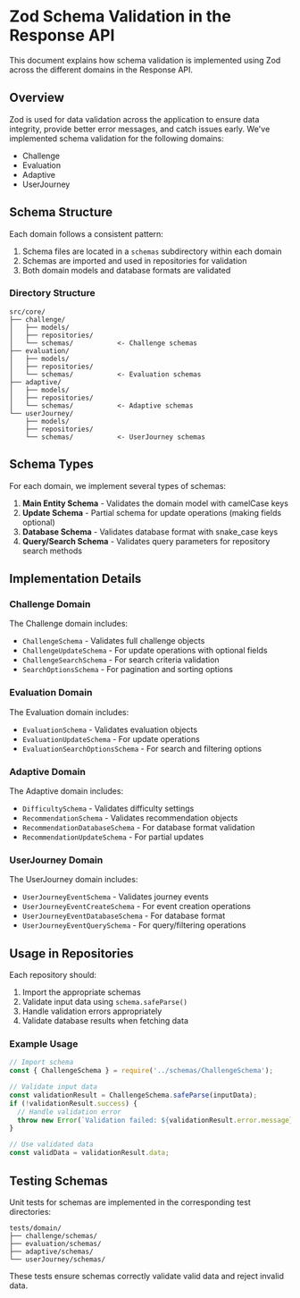 # Zod Schema Validation in the Response API

This document explains how schema validation is implemented using Zod across the different domains in the Response API.

## Overview

Zod is used for data validation across the application to ensure data integrity, provide better error messages, and catch issues early. We've implemented schema validation for the following domains:

- Challenge
- Evaluation
- Adaptive
- UserJourney

## Schema Structure

Each domain follows a consistent pattern:

1. Schema files are located in a `schemas` subdirectory within each domain
2. Schemas are imported and used in repositories for validation
3. Both domain models and database formats are validated

### Directory Structure

```
src/core/
├── challenge/
│   ├── models/
│   ├── repositories/
│   └── schemas/           <- Challenge schemas
├── evaluation/
│   ├── models/
│   ├── repositories/
│   └── schemas/           <- Evaluation schemas
├── adaptive/
│   ├── models/
│   ├── repositories/
│   └── schemas/           <- Adaptive schemas
└── userJourney/
    ├── models/
    ├── repositories/
    └── schemas/           <- UserJourney schemas
```

## Schema Types

For each domain, we implement several types of schemas:

1. **Main Entity Schema** - Validates the domain model with camelCase keys
2. **Update Schema** - Partial schema for update operations (making fields optional)
3. **Database Schema** - Validates database format with snake_case keys
4. **Query/Search Schema** - Validates query parameters for repository search methods

## Implementation Details

### Challenge Domain

The Challenge domain includes:
- `ChallengeSchema` - Validates full challenge objects
- `ChallengeUpdateSchema` - For update operations with optional fields
- `ChallengeSearchSchema` - For search criteria validation
- `SearchOptionsSchema` - For pagination and sorting options

### Evaluation Domain

The Evaluation domain includes:
- `EvaluationSchema` - Validates evaluation objects
- `EvaluationUpdateSchema` - For update operations
- `EvaluationSearchOptionsSchema` - For search and filtering options

### Adaptive Domain

The Adaptive domain includes:
- `DifficultySchema` - Validates difficulty settings
- `RecommendationSchema` - Validates recommendation objects
- `RecommendationDatabaseSchema` - For database format validation
- `RecommendationUpdateSchema` - For partial updates

### UserJourney Domain

The UserJourney domain includes:
- `UserJourneyEventSchema` - Validates journey events
- `UserJourneyEventCreateSchema` - For event creation operations
- `UserJourneyEventDatabaseSchema` - For database format
- `UserJourneyEventQuerySchema` - For query/filtering operations

## Usage in Repositories

Each repository should:

1. Import the appropriate schemas
2. Validate input data using `schema.safeParse()`
3. Handle validation errors appropriately
4. Validate database results when fetching data

### Example Usage

```javascript
// Import schema
const { ChallengeSchema } = require('../schemas/ChallengeSchema');

// Validate input data
const validationResult = ChallengeSchema.safeParse(inputData);
if (!validationResult.success) {
  // Handle validation error
  throw new Error(`Validation failed: ${validationResult.error.message}`);
}

// Use validated data
const validData = validationResult.data;
```

## Testing Schemas

Unit tests for schemas are implemented in the corresponding test directories:

```
tests/domain/
├── challenge/schemas/
├── evaluation/schemas/
├── adaptive/schemas/
└── userJourney/schemas/
```

These tests ensure schemas correctly validate valid data and reject invalid data. 